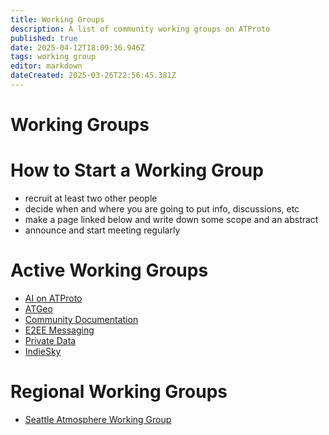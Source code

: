 ```yaml
---
title: Working Groups
description: A list of community working groups on ATProto
published: true
date: 2025-04-12T18:09:36.946Z
tags: working group
editor: markdown
dateCreated: 2025-03-26T22:56:45.381Z
---
```


# Working Groups

# How to Start a Working Group

* recruit at least two other people
* decide when and where you are going to put info, discussions, etc
* make a page linked below and write down some scope and an abstract
* announce and start meeting regularly

# Active Working Groups

* [AI on ATProto](/working-groups/aiproto)
* [ATGeo](/working-groups/atgeo)
* [Community Documentation](/working-groups/community-documentation)
* [E2EE Messaging](/working-groups/e2ee)
* [Private Data](/working-groups/private-data)
* [IndieSky](/working-groups/indiesky/)

# Regional Working Groups

* [Seattle Atmosphere Working Group](/working-groups/seattle)